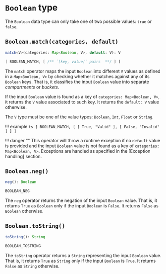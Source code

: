 # `Boolean` type

The `Boolean` data type can only take one of two possible values: `true` or `false`.

## `Boolean.match(categories, default)`
```ts
match<V>(categories: Map<Boolean, V>, default: V): V
```
```ts
[ BOOLEAN_MATCH, [ /** `[key, value]` pairs  **/ ] ]
```
The `match` operator maps the input `Boolean` into different `V` values as defined in a `Map<Boolean, V>` by checking
whether it matches against any of its `Boolean` keys. That is, it classifies the input `Boolean` value into
separate *compartments* or *buckets*.

If the input `Boolean` value is found as a key of `categories: Map<Boolean, V>`, it returns the `V` value associated
to such key. It returns the `default: V` value otherwise.

The `V` type must be one of the value types: `Boolean`, `Int`, `Float` or `String`.

!!! example
    ```ts
    [ BOOLEAN_MATCH, [ [ True, "Valid" ], [ False, "Invalid" ] ] ]
    ```

!!! danger ""
    This operator will throw a runtime exception if no `default` value is provided and the input `Boolean` value
    is not found as a key of `categories: Map<Boolean, V>`.
    Exceptions are handled as specified in the [Exception handling] section. 

## `Boolean.neg()`
```ts
neg(): Boolean
```
```ts
BOOLEAN_NEG
```
The `neg` operator returns the negation of the input `Boolean` value. That is, it returns `True` as `Boolean` only if
the input `Boolean` is `False`. It returns `False` as `Boolean` otherwise.

## `Boolean.toString()`
```ts
toString(): String
```
```ts
BOOLEAN_TOSTRING
```
The `toString` operator returns a `String` representing the input `Boolean` value. That is, it returns `True` as
`String` only if the input `Boolean` is `True`. It returns `False` as `String` otherwise.
